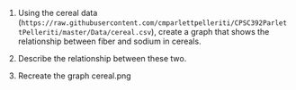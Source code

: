 1. Using the cereal data (`https://raw.githubusercontent.com/cmparlettpelleriti/CPSC392ParlettPelleriti/master/Data/cereal.csv`), create a graph that shows the relationship between fiber and sodium in cereals.
2. Describe the relationship between these two.

3. Recreate the graph cereal.png
